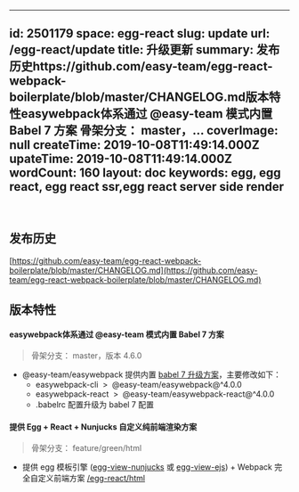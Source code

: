 
---
id: 2501179
space: egg-react
slug: update
url: /egg-react/update
title: 升级更新
summary: 发布历史https://github.com/easy-team/egg-react-webpack-boilerplate/blob/master/CHANGELOG.md版本特性easywebpack体系通过 @easy-team 模式内置 Babel 7 方案 骨架分支： master，...
coverImage: null
createTime: 2019-10-08T11:49:14.000Z 
upateTime: 2019-10-08T11:49:14.000Z
wordCount: 160
layout: doc
keywords: egg, egg react, egg react ssr,egg react server side render
---
<br />

## 发布历史

[https://github.com/easy-team/egg-react-webpack-boilerplate/blob/master/CHANGELOG.md](https://github.com/easy-team/egg-react-webpack-boilerplate/blob/master/CHANGELOG.md)


## 版本特性


#### easywebpack体系通过 @easy-team 模式内置 Babel 7 方案 

> 骨架分支： master，版本 4.6.0

- @easy-team/easywebpack 提供内置 [babel 7 升级方案](/easywebpack/babel7)，主要修改如下：
  - easywebpack-cli  >  @easy-team/easywebpack@^4.0.0
  - easywebpack-react  >  @easy-team/easywebpack-react@^4.0.0
  - .babelrc 配置升级为 babel 7 配置




#### 提供 Egg + React + Nunjucks 自定义纯前端渲染方案

> 骨架分支： feature/green/html


- 提供 egg 模板引擎 ([egg-view-nunjucks](https://github.com/eggjs/egg-view-nunjucks) 或 [egg-view-ejs](https://github.com/eggjs/egg-view-ejs)) + Webpack 完全自定义前端方案 [/egg-react/html](/egg-react/html)


  